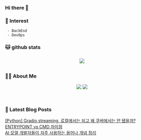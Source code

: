 
### Hi there 👋   

### 📖   Interest   
     - BackEnd
     - DevOps   

###  🐱 github stats  

<div id="main" align="center">
    <img src="https://github-readme-stats.vercel.app/api?username=qpyu66&count_private=true&show_icons=true&theme=radical"
        style="height: auto; margin-left: 20px; margin-right: 20px; padding: 10px;"/>
</div>

###  💁‍♀️ About Me  
<p align="center">
    <a href="https://bsssss.tistory.com/"><img src="https://img.shields.io/badge/Blog-FF5722?style=flat-square&logo=Blogger&logoColor=white"/></a>
    <a href="mailto:qpyu66@gmail.com"><img src="https://img.shields.io/badge/Gmail-d14836?style=flat-square&logo=Gmail&logoColor=white&link=qpyu66@gmail.com"/></a>
</p>

<br>

### 📕 Latest Blog Posts   
<a href="https://bsssss.tistory.com/1618"> [Python] Gradio streaming, 로컬에서는 되고 왜 쿠버에서는 안 됐을까? </a> <br>
<a href="https://bsssss.tistory.com/1617"> ENTRYPOINT vs CMD 차이점 </a> <br>
<a href="https://bsssss.tistory.com/1614"> AI 모델 개발자들이 자주 사용하는 용어나 개념 정리 </a> <br>
